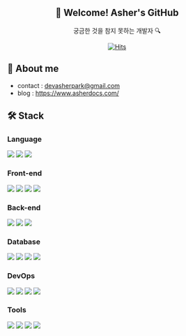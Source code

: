 <div align="center">

  <h2>🎉 Welcome! Asher's GitHub </h2>
  
  궁금한 것을 참지 못하는 개발자 🔍 <br>

  <div align="center">
    
[![Hits](https://hits.seeyoufarm.com/api/count/incr/badge.svg?url=https%3A%2F%2Fgithub.com%2FParkAsher&count_bg=%23A1D9BC&title_bg=%23555555&icon=&icon_color=%23E7E7E7&title=views&edge_flat=false)](https://hits.seeyoufarm.com)

  </div>
  
</div>
  
  
## 📢 About me
- contact : devasherpark@gmail.com
- blog : https://www.asherdocs.com/

## 🛠 Stack
### Language
<img src="https://img.shields.io/badge/JavaScript-F7DF1E?style=flat&logo=JavaScript&logoColor=white" /> <img src="https://img.shields.io/badge/TypeScript-3178C6?style=flat&logo=TypeScript&logoColor=white" /> <img src="https://img.shields.io/badge/Python-3776AB?style=flat&logo=Python&logoColor=white" />


### Front-end
<img src="https://img.shields.io/badge/HTML5-E34F26?style=flat&logo=HTML5&logoColor=white" /> <img src="https://img.shields.io/badge/CSS3-1572B6?style=flat&logo=CSS3&logoColor=white" /> <img src="https://img.shields.io/badge/React-61DAFB?style=flat&logo=React&logoColor=white" /> <img src="https://img.shields.io/badge/Bootstrap-7952B3?style=flat&logo=Bootstrap&logoColor=white" /> 

### Back-end
<img src="https://img.shields.io/badge/Node.js-339933?style=flat&logo=Node.js&logoColor=white" /> <img src="https://img.shields.io/badge/Express-000000?style=flat&logo=Express&logoColor=white" /> <img src="https://img.shields.io/badge/NestJS-E0234E?style=flat&logo=NestJS&logoColor=white" />

### Database
<img src="https://img.shields.io/badge/MySQL-4479A1?style=flat&logo=MySQL&logoColor=white" /> <img src="https://img.shields.io/badge/MongoDB-47A248?style=flat&logo=MongoDB&logoColor=white" /> <img src="https://img.shields.io/badge/Redis-DC382D?style=flat&logo=Redis&logoColor=white" /> <img src="https://img.shields.io/badge/MariaDB-003545?style=flat&logo=MariaDB&logoColor=white" />

### DevOps
<img src="https://img.shields.io/badge/Amazon EC2-FF9900?style=flat&logo=Amazon EC2&logoColor=white" /> <img src="https://img.shields.io/badge/Amazon RDS-527FFF?style=flat&logo=Amazon RDS&logoColor=white" /> <img src="https://img.shields.io/badge/Amazon S3-569A31?style=flat&logo=Amazon S3&logoColor=white" /> <img src="https://img.shields.io/badge/Heroku-430098?style=flat&logo=Heroku&logoColor=white" />

### Tools
<img src="https://img.shields.io/badge/Git-F05032?style=flat&logo=Git&logoColor=white" /> <img src="https://img.shields.io/badge/GitHub-181717?style=flat&logo=GitHub&logoColor=white" /> <img src="https://img.shields.io/badge/Slack-4A154B?style=flat&logo=Slack&logoColor=white" /> <img src="https://img.shields.io/badge/Notion-000000?style=flat&logo=Notion&logoColor=white" />


